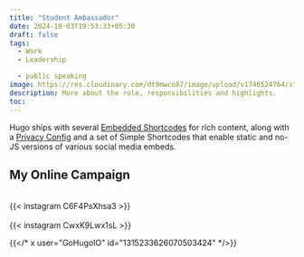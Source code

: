 ```yaml
---
title: "Student Ambassador"
date: 2024-10-03T19:53:33+05:30
draft: false
tags:
  - Work
  - Leadership

  - public speaking
image: https://res.cloudinary.com/dt9mwco87/image/upload/v1746524764/studentambassador_ws1jqi.png
description: More about the role, responsibilities and highlights.
toc: 
---
```


Hugo ships with several [Embedded Shortcodes](https://gohugo.io/content-management/shortcodes/#embedded) for rich content, along with a [Privacy Config](https://gohugo.io/about/privacy/#configuration) and a set of Simple Shortcodes that enable static and no-JS versions of various social media embeds.

## My Online Campaign



<br>
{{< instagram C6F4PsXhsa3 >}}
<br>

<br>
{{< instagram CwxK9Lwx1sL >}}
<br>



{{</* x user="GoHugoIO" id="1315233626070503424" */>}}
